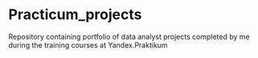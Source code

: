 # Practicum_projects
 Repository containing portfolio of data analyst projects completed by me during the training courses at Yandex.Praktikum
